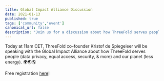 ```yaml
---
title: Global Impact Alliance Discussion
date: 2021-01-13
published: true
tags: ['community','event']
canonical_url: false
description: "Join us for a discussion about how ThreeFold serves people & the planet!"
---
```


Today at 11am CET, ThreeFold co-founder Kristof de Spiegeleer will be speaking with the Global Impact Alliance about how ThreeFold serves people (data privacy, equal access, security, & more) and our planet (less energy). 🌍🌏🌎

Free registration [here](https://www.eventbrite.com/e/gia-action-series-using-technology-to-serve-people-planet-tickets-135468793809)!